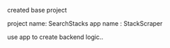 created base project

project name: SearchStacks
app name    : StackScraper

use app to create backend logic..
